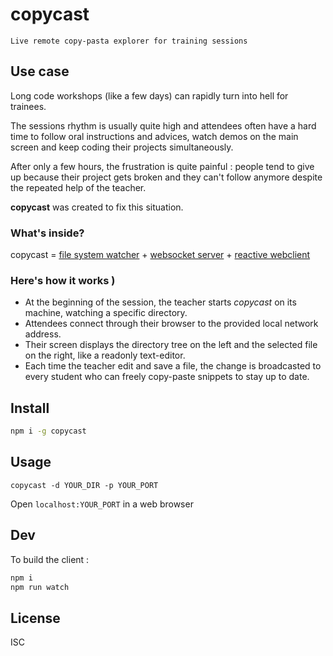 # copycast

    Live remote copy-pasta explorer for training sessions

## Use case

Long code workshops (like a few days) can rapidly turn into hell for trainees.

The sessions rhythm is usually quite high and attendees often have a hard time
to follow oral instructions and advices, watch demos on the main screen and
keep coding their projects simultaneously.

After only a few hours, the frustration is quite painful : people tend to give
up because their project gets broken and they can't follow anymore despite the
repeated help of the teacher.

**copycast** was created to fix this situation.

### What's inside?

copycast = [file system watcher](https://github.com/paulmillr/chokidar) + [websocket server](https://github.com/socketio/socket.io) + [reactive webclient](https://github.com/cyclejs)

### Here's how it works )

- At the beginning of the session, the teacher starts *copycast* on its
	machine, watching a specific directory.
- Attendees connect through their browser to the provided local network
	address.
- Their screen displays the directory tree on the left and the selected file on
	the right, like a readonly text-editor.
- Each time the teacher edit and save a file, the change is broadcasted to
	every student who can freely copy-paste snippets to stay up to date.

## Install

```sh
npm i -g copycast
```

## Usage

```
copycast -d YOUR_DIR -p YOUR_PORT
```

Open `localhost:YOUR_PORT` in a web browser

## Dev

To build the client :
```sh
npm i
npm run watch
```

## License

ISC
